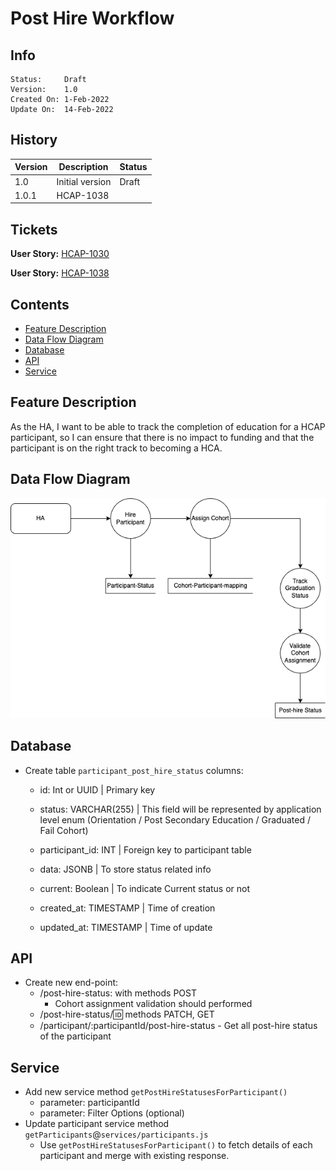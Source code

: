 # Post Hire Workflow

## Info

    Status:     Draft
    Version:    1.0
    Created On: 1-Feb-2022
    Update On:  14-Feb-2022

## History

| Version | Description | Status |
| ------- | ----------- | -------
|   1.0   | Initial version | Draft |
|   1.0.1 | HCAP-1038 | |

## Tickets

**User Story:**  [HCAP-1030](https://freshworks.atlassian.net/browse/HCAP-1030)

**User Story:** [HCAP-1038](https://freshworks.atlassian.net/browse/HCAP-1038)

## Contents

- [Feature Description](#feature-description)
- [Data Flow Diagram](#data-flow-diagram)
- [Database](#database)
- [API](#api)
- [Service](#service)

## Feature Description

As the HA, I want to be able to track the completion of education for a HCAP participant, so I can ensure that there is no impact to funding and that the participant is on the right track to becoming a HCA.

## Data Flow Diagram

![FlowDiagram](/documents/assets/Post-hire-flow.drawio.png)

## Database

- Create table `participant_post_hire_status`
  columns:
  - id: Int or UUID | Primary key
  
  - status: VARCHAR(255) | This field will be represented by application level enum (Orientation / Post Secondary Education / Graduated / Fail Cohort)

  - participant_id: INT | Foreign key to participant table

  - data: JSONB | To store status related info

  - current: Boolean | To indicate Current status or not

  - created_at: TIMESTAMP | Time of creation

  - updated_at: TIMESTAMP | Time of update

## API

- Create new end-point:
  - /post-hire-status: with methods POST
    - Cohort assignment validation should performed
  - /post-hire-status/:id: methods PATCH, GET
  - /participant/:participantId/post-hire-status - Get all post-hire status of the participant

## Service

- Add new service method `getPostHireStatusesForParticipant()`
  - parameter: participantId
  - parameter: Filter Options (optional)
- Update participant service method `getParticipants`@`services/participants.js`
  - Use `getPostHireStatusesForParticipant()` to fetch details of each participant and merge with existing response.
